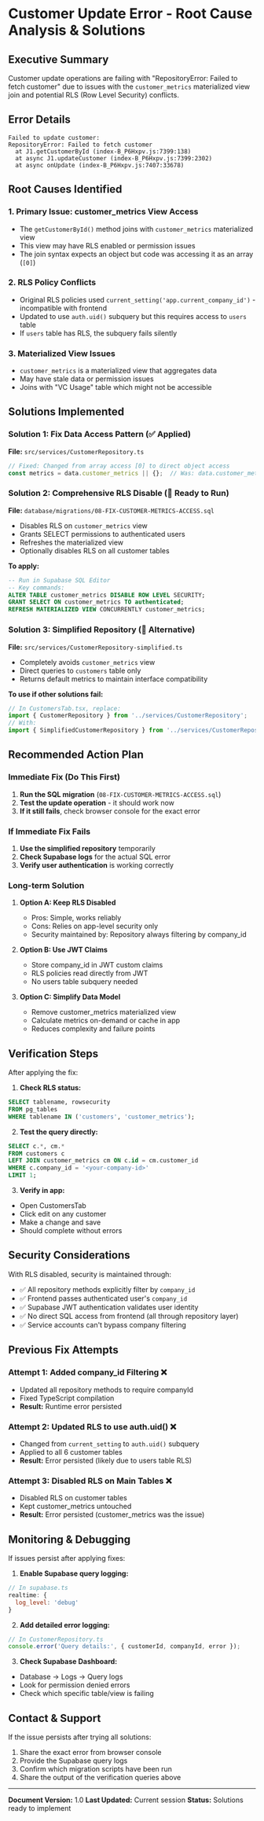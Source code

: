 # Customer Update Error - Root Cause Analysis & Solutions

## Executive Summary
Customer update operations are failing with "RepositoryError: Failed to fetch customer" due to issues with the `customer_metrics` materialized view join and potential RLS (Row Level Security) conflicts.

## Error Details
```
Failed to update customer:
RepositoryError: Failed to fetch customer
  at J1.getCustomerById (index-B_P6Hxpv.js:7399:138)
  at async J1.updateCustomer (index-B_P6Hxpv.js:7399:2302)
  at async onUpdate (index-B_P6Hxpv.js:7407:33678)
```

## Root Causes Identified

### 1. **Primary Issue: customer_metrics View Access**
- The `getCustomerById()` method joins with `customer_metrics` materialized view
- This view may have RLS enabled or permission issues
- The join syntax expects an object but code was accessing it as an array (`[0]`)

### 2. **RLS Policy Conflicts**
- Original RLS policies used `current_setting('app.current_company_id')` - incompatible with frontend
- Updated to use `auth.uid()` subquery but this requires access to `users` table
- If `users` table has RLS, the subquery fails silently

### 3. **Materialized View Issues**
- `customer_metrics` is a materialized view that aggregates data
- May have stale data or permission issues
- Joins with "VC Usage" table which might not be accessible

## Solutions Implemented

### Solution 1: Fix Data Access Pattern (✅ Applied)
**File:** `src/services/CustomerRepository.ts`
```typescript
// Fixed: Changed from array access [0] to direct object access
const metrics = data.customer_metrics || {};  // Was: data.customer_metrics?.[0] || {}
```

### Solution 2: Comprehensive RLS Disable (📄 Ready to Run)
**File:** `database/migrations/08-FIX-CUSTOMER-METRICS-ACCESS.sql`
- Disables RLS on `customer_metrics` view
- Grants SELECT permissions to authenticated users
- Refreshes the materialized view
- Optionally disables RLS on all customer tables

**To apply:**
```sql
-- Run in Supabase SQL Editor
-- Key commands:
ALTER TABLE customer_metrics DISABLE ROW LEVEL SECURITY;
GRANT SELECT ON customer_metrics TO authenticated;
REFRESH MATERIALIZED VIEW CONCURRENTLY customer_metrics;
```

### Solution 3: Simplified Repository (🔧 Alternative)
**File:** `src/services/CustomerRepository-simplified.ts`
- Completely avoids `customer_metrics` view
- Direct queries to `customers` table only
- Returns default metrics to maintain interface compatibility

**To use if other solutions fail:**
```typescript
// In CustomersTab.tsx, replace:
import { CustomerRepository } from '../services/CustomerRepository';
// With:
import { SimplifiedCustomerRepository } from '../services/CustomerRepository-simplified';
```

## Recommended Action Plan

### Immediate Fix (Do This First)
1. **Run the SQL migration** (`08-FIX-CUSTOMER-METRICS-ACCESS.sql`)
2. **Test the update operation** - it should work now
3. **If it still fails**, check browser console for the exact error

### If Immediate Fix Fails
1. **Use the simplified repository** temporarily
2. **Check Supabase logs** for the actual SQL error
3. **Verify user authentication** is working correctly

### Long-term Solution
1. **Option A: Keep RLS Disabled**
   - Pros: Simple, works reliably
   - Cons: Relies on app-level security only
   - Security maintained by: Repository always filtering by company_id

2. **Option B: Use JWT Claims**
   - Store company_id in JWT custom claims
   - RLS policies read directly from JWT
   - No users table subquery needed

3. **Option C: Simplify Data Model**
   - Remove customer_metrics materialized view
   - Calculate metrics on-demand or cache in app
   - Reduces complexity and failure points

## Verification Steps

After applying the fix:

1. **Check RLS status:**
```sql
SELECT tablename, rowsecurity
FROM pg_tables
WHERE tablename IN ('customers', 'customer_metrics');
```

2. **Test the query directly:**
```sql
SELECT c.*, cm.*
FROM customers c
LEFT JOIN customer_metrics cm ON c.id = cm.customer_id
WHERE c.company_id = '<your-company-id>'
LIMIT 1;
```

3. **Verify in app:**
- Open CustomersTab
- Click edit on any customer
- Make a change and save
- Should complete without errors

## Security Considerations

With RLS disabled, security is maintained through:
- ✅ All repository methods explicitly filter by `company_id`
- ✅ Frontend passes authenticated user's `company_id`
- ✅ Supabase JWT authentication validates user identity
- ✅ No direct SQL access from frontend (all through repository layer)
- ✅ Service accounts can't bypass company filtering

## Previous Fix Attempts

### Attempt 1: Added company_id Filtering ❌
- Updated all repository methods to require companyId
- Fixed TypeScript compilation
- **Result:** Runtime error persisted

### Attempt 2: Updated RLS to use auth.uid() ❌
- Changed from `current_setting` to `auth.uid()` subquery
- Applied to all 6 customer tables
- **Result:** Error persisted (likely due to users table RLS)

### Attempt 3: Disabled RLS on Main Tables ❌
- Disabled RLS on customer tables
- Kept customer_metrics untouched
- **Result:** Error persisted (customer_metrics was the issue)

## Monitoring & Debugging

If issues persist after applying fixes:

1. **Enable Supabase query logging:**
```javascript
// In supabase.ts
realtime: {
  log_level: 'debug'
}
```

2. **Add detailed error logging:**
```typescript
// In CustomerRepository.ts
console.error('Query details:', { customerId, companyId, error });
```

3. **Check Supabase Dashboard:**
- Database → Logs → Query logs
- Look for permission denied errors
- Check which specific table/view is failing

## Contact & Support

If the issue persists after trying all solutions:
1. Share the exact error from browser console
2. Provide the Supabase query logs
3. Confirm which migration scripts have been run
4. Share the output of the verification queries above

---

**Document Version:** 1.0
**Last Updated:** Current session
**Status:** Solutions ready to implement